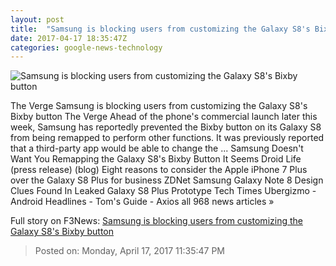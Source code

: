 ```yaml
---
layout: post
title:  "Samsung is blocking users from customizing the Galaxy S8's Bixby button"
date: 2017-04-17 18:35:47Z
categories: google-news-technology
---
```


![Samsung is blocking users from customizing the Galaxy S8's Bixby button](https://cdn0.vox-cdn.com/thumbor/FY99lw0QwlIn1M5oXffjX8ow4K0=/0x17:2040x1165/1600x900/cdn0.vox-cdn.com/uploads/chorus_image/image/54299663/akrales_170329_1506_A_0745-2.0.0.jpg)

The Verge Samsung is blocking users from customizing the Galaxy S8's Bixby button The Verge Ahead of the phone's commercial launch later this week, Samsung has reportedly prevented the Bixby button on its Galaxy S8 from being remapped to perform other functions. It was previously reported that a third-party app would be able to change the ... Samsung Doesn't Want You Remapping the Galaxy S8's Bixby Button It Seems Droid Life (press release) (blog) Eight reasons to consider the Apple iPhone 7 Plus over the Galaxy S8 Plus for business ZDNet Samsung Galaxy Note 8 Design Clues Found In Leaked Galaxy S8 Plus Prototype Tech Times Ubergizmo - Android Headlines - Tom's Guide - Axios all 968 news articles »


Full story on F3News: [Samsung is blocking users from customizing the Galaxy S8's Bixby button](http://www.f3nws.com/n/g4BKM)

> Posted on: Monday, April 17, 2017 11:35:47 PM
